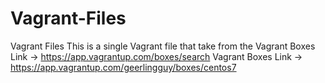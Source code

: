 # Vagrant-Files
Vagrant Files
This is a single Vagrant file that take from the Vagrant Boxes
Link -> https://app.vagrantup.com/boxes/search
Vagrant Boxes Link ->  https://app.vagrantup.com/geerlingguy/boxes/centos7

